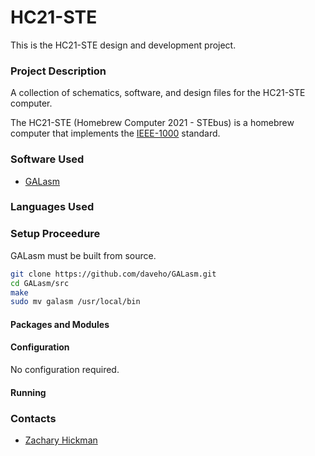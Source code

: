 # HC21-STE

This is the HC21-STE design and development project. 

### Project Description ###

A collection of schematics, software, and design files for the HC21-STE computer.

The HC21-STE (Homebrew Computer 2021 - STEbus) is a homebrew computer that implements the [IEEE-1000](https://standards.ieee.org/standard/1000-1987.html) standard.

### Software Used ###

<!--
* [ncurses](https://en.wikipedia.org/wiki/Ncurses)
-->
* [GALasm](https://github.com/daveho/GALasm)

### Languages Used ###

<!--
* [C](https://devdocs.io/c/)
-->

### Setup Proceedure ###

GALasm must be built from source.

```bash
git clone https://github.com/daveho/GALasm.git
cd GALasm/src
make
sudo mv galasm /usr/local/bin
```

#### Packages and Modules ####

<!--
The following packages should be installed via ``apt`` or ``apt-get``:

```bash
# Linux Packages
sudo apt-get install git
sudo apt-get install make
sudo apt-get install gcc
sudo apt-get install libncurses5-dev libncursesw5-dev
sudo apt-get install graphviz
sudo apt-get install pdflatex
sudo apt-get install texlive
sudo apt-get install texlive-latex-extra
```

Afterwards, run ``make`` to build the executable:

```bash
make
```
-->

#### Configuration ####

No configuration required.

#### Running ####

<!--
Launch the executable:

```bash
./bin/termschem
```
-->

### Contacts ###

* [Zachary Hickman](mailto:zh@zacharyhickman.net)
